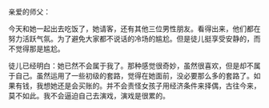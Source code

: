 
亲爱的师父：

今天和她一起出去吃饭了，她请客，还有其他三位男性朋友。看得出来，他们都在努力活跃气氛。为了避免大家都不说话的冷场的尴尬。但是徒儿挺享受安静的，而不觉得那是尴尬。

徒儿已经明白：她已然不会属于我了。那种感觉很奇妙，虽然很喜欢，但是却不属于自己。虽然运用了一些初级的套路，觉得在她面前，没必要那么多的套路了。如果有钱，我想她还是会买账的。并不会责怪女孩子用经济条件来择偶，古往今来，莫不如此。我不会逼迫自己去演戏，演戏是很累的。






